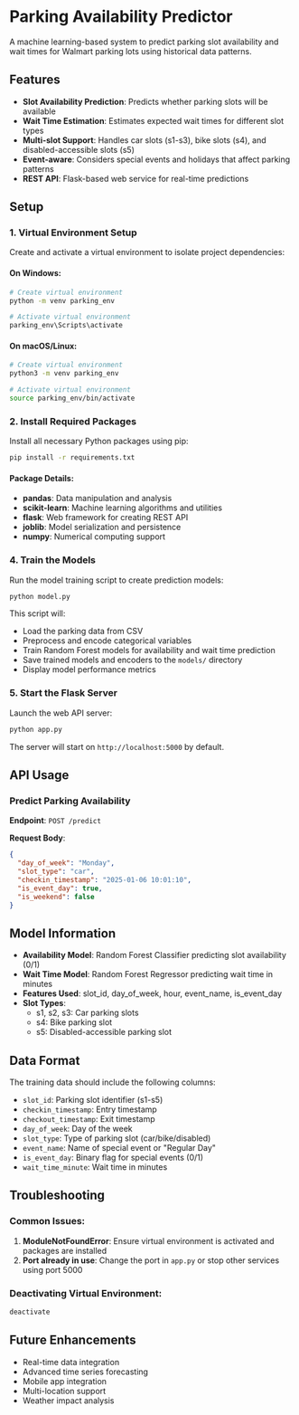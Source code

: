 # Parking Availability Predictor

A machine learning-based system to predict parking slot availability and wait times for Walmart parking lots using historical data patterns.

## Features

- **Slot Availability Prediction**: Predicts whether parking slots will be available
- **Wait Time Estimation**: Estimates expected wait times for different slot types
- **Multi-slot Support**: Handles car slots (s1-s3), bike slots (s4), and disabled-accessible slots (s5)
- **Event-aware**: Considers special events and holidays that affect parking patterns
- **REST API**: Flask-based web service for real-time predictions

## Setup

### 1. Virtual Environment Setup

Create and activate a virtual environment to isolate project dependencies:

#### On Windows:
```bash
# Create virtual environment
python -m venv parking_env

# Activate virtual environment
parking_env\Scripts\activate
```

#### On macOS/Linux:
```bash
# Create virtual environment
python3 -m venv parking_env

# Activate virtual environment
source parking_env/bin/activate
```

### 2. Install Required Packages

Install all necessary Python packages using pip:

```bash
pip install -r requirements.txt
```

#### Package Details:
- **pandas**: Data manipulation and analysis
- **scikit-learn**: Machine learning algorithms and utilities
- **flask**: Web framework for creating REST API
- **joblib**: Model serialization and persistence
- **numpy**: Numerical computing support

### 4. Train the Models

Run the model training script to create prediction models:

```bash
python model.py
```

This script will:
- Load the parking data from CSV
- Preprocess and encode categorical variables
- Train Random Forest models for availability and wait time prediction
- Save trained models and encoders to the `models/` directory
- Display model performance metrics

### 5. Start the Flask Server

Launch the web API server:

```bash
python app.py
```

The server will start on `http://localhost:5000` by default.

## API Usage

### Predict Parking Availability

**Endpoint**: `POST /predict`

**Request Body**:
```json
{
  "day_of_week": "Monday",
  "slot_type": "car",
  "checkin_timestamp": "2025-01-06 10:01:10",
  "is_event_day": true,
  "is_weekend": false
}
```

## Model Information

- **Availability Model**: Random Forest Classifier predicting slot availability (0/1)
- **Wait Time Model**: Random Forest Regressor predicting wait time in minutes
- **Features Used**: slot_id, day_of_week, hour, event_name, is_event_day
- **Slot Types**: 
  - s1, s2, s3: Car parking slots
  - s4: Bike parking slot
  - s5: Disabled-accessible parking slot

## Data Format

The training data should include the following columns:
- `slot_id`: Parking slot identifier (s1-s5)
- `checkin_timestamp`: Entry timestamp
- `checkout_timestamp`: Exit timestamp  
- `day_of_week`: Day of the week
- `slot_type`: Type of parking slot (car/bike/disabled)
- `event_name`: Name of special event or "Regular Day"
- `is_event_day`: Binary flag for special events (0/1)
- `wait_time_minute`: Wait time in minutes

## Troubleshooting

### Common Issues:

1. **ModuleNotFoundError**: Ensure virtual environment is activated and packages are installed
2. **Port already in use**: Change the port in `app.py` or stop other services using port 5000

### Deactivating Virtual Environment:
```bash
deactivate
```

## Future Enhancements

- Real-time data integration
- Advanced time series forecasting
- Mobile app integration
- Multi-location support
- Weather impact analysis
